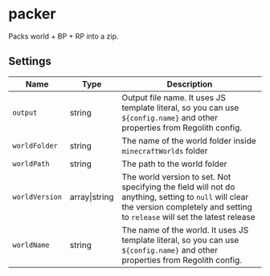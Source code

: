 # packer

Packs world + BP + RP into a zip.

## Settings

| **Name**       | **Type**      | **Description**                                                                                                                                                                   |
|----------------|---------------|-----------------------------------------------------------------------------------------------------------------------------------------------------------------------------------|
| `output`       | string        | Output file name. It uses JS template literal, so you can use `${config.name}` and other properties from Regolith config.                                                         |
| `worldFolder`  | string        | The name of the world folder inside `minecraftWorlds` folder                                                                                                                      |
| `worldPath`    | string        | The path to the world folder                                                                                                                                                      |
| `worldVersion` | array\|string | The world version to set. Not specifying the field will not do anything, setting to `null` will clear the version completely and setting to `release` will set the latest release |
| `worldName`    | string        | The name of the world. It uses JS template literal, so you can use `${config.name}` and other properties from Regolith config.                                                    |